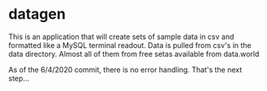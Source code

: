# datagen
This is an application that will create sets of sample data in csv and formatted like a MySQL terminal readout.
Data is pulled from csv's in the data directory.  Almost all of them from free setas available from data.world

As of the 6/4/2020 commit, there is no error handling.  That's the next step...
